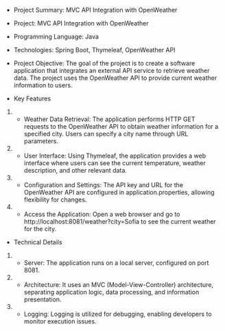 - Project Summary: MVC API Integration with OpenWeather
- Project: MVC API Integration with OpenWeather
- Programming Language: Java
- Technologies: Spring Boot, Thymeleaf, OpenWeather API

- Project Objective: The goal of the project is to create a software application that integrates an external API service to retrieve weather data. The project uses the OpenWeather API to provide current weather information to users.

- Key Features
 1) - Weather Data Retrieval: The application performs HTTP GET requests to the OpenWeather API to obtain weather information for a specified city. Users can specify a city name through URL parameters.
 2) - User Interface: Using Thymeleaf, the application provides a web interface where users can see the current temperature, weather description, and other relevant data.
 3) - Configuration and Settings: The API key and URL for the OpenWeather API are configured in application.properties, allowing flexibility for changes.
 4) - Access the Application: Open a web browser and go to http://localhost:8081/weather?city=Sofia to see the current weather for the city.
   
- Technical Details
 1) - Server: The application runs on a local server, configured on port 8081.
 2) - Architecture: It uses an MVC (Model-View-Controller) architecture, separating application logic, data processing, and information presentation.
 3) - Logging: Logging is utilized for debugging, enabling developers to monitor execution issues.
